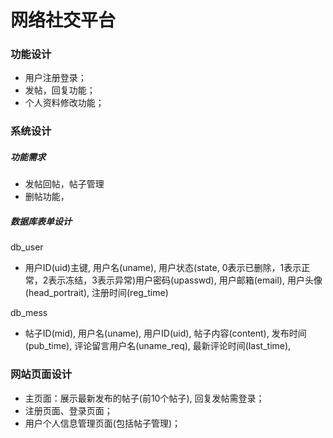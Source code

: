 # 网络社交平台

### 功能设计

- 用户注册登录；
- 发帖，回复功能；
- 个人资料修改功能；



### 系统设计

##### 功能需求

- 发帖回帖，帖子管理
- 删帖功能，

##### 数据库表单设计

db_user

- 用户ID(uid)主键, 用户名(uname), 用户状态(state, 0表示已删除，1表示正常，2表示冻结，3表示异常)用户密码(upasswd), 用户邮箱(email), 用户头像(head_portrait), 注册时间(reg_time)

db_mess

- 帖子ID(mid), 用户名(uname), 用户ID(uid), 帖子内容(content), 发布时间(pub_time), 评论留言用户名(uname_req), 最新评论时间(last_time),

### 网站页面设计

- 主页面：展示最新发布的帖子(前10个帖子), 回复发帖需登录；
- 注册页面、登录页面；
- 用户个人信息管理页面(包括帖子管理)；



### 